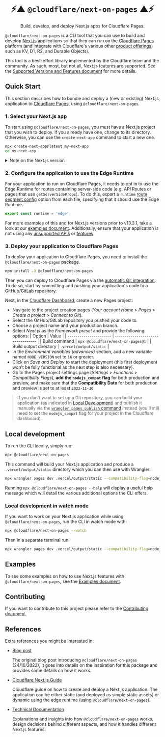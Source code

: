 <p align="center">
  <h1 align="center">⚡▲ <code>@cloudflare/next-on-pages</code> ▲⚡</h1>

  <p align="center">Build, develop, and deploy Next.js apps for Cloudflare Pages.</p>
</p>

`@cloudflare/next-on-pages` is a CLI tool that you can use to build and develop [Next.js](https://nextjs.org/) applications so that they can run on the [Cloudflare Pages](https://pages.cloudflare.com/) platform (and integrate with Cloudflare's various other [product offerings](https://developers.cloudflare.com/pages/platform/functions/bindings/), such as KV, D1, R2, and Durable Objects).

This tool is a best-effort library implemented by the Cloudflare team and the community. As such, most, but not all, Next.js features are supported. See the [Supported Versions and Features document](./docs/supported.md) for more details.

## Quick Start

This section describes how to bundle and deploy a (new or existing) Next.js application to [Cloudflare Pages](https://pages.cloudflare.com), using `@cloudflare/next-on-pages`.

### 1. Select your Next.js app

To start using `@cloudflare/next-on-pages`, you must have a Next.js project that you wish to deploy. If you already have one, change to its directory. Otherwise, you can use the `create-next-app` command to start a new one.

```sh
npx create-next-app@latest my-next-app
cd my-next-app
```

<details>
<summary>Note on the Next.js version</summary>

We have confirmed support for the current version of Next.js at the time of writing, `13.4.2`. Although we'll endeavor to keep support for newer versions, we cannot guarantee that we'll always be up-to-date with the latest version. If you experience any problems with `@cloudflare/next-on-pages`, you may wish to try pinning to `13.4.2` while we work on supporting any recent breaking changes.

</details>

### 2. Configure the application to use the Edge Runtime

For your application to run on Cloudflare Pages, it needs to opt in to use the Edge Runtime for routes containing server-side code (e.g. API Routes or pages that use `getServerSideProps`). To do this, export a `runtime` [route segment config](https://nextjs.org/docs/app/api-reference/file-conventions/route-segment-config#runtime) option from each file, specifying that it should use the Edge Runtime.

```typescript
export const runtime = 'edge';
```

&NewLine;

For more examples of this and for Next.js versions prior to v13.3.1, take a look at our [examples document](/docs/examples.md). Additionally, ensure that your application is not using any [unsupported APIs](https://nextjs.org/docs/app/api-reference/edge#unsupported-apis) or [features](./docs/supported.md).

### 3. Deploy your application to Cloudflare Pages

To deploy your application to Cloudflare Pages, you need to install the `@cloudflare/next-on-pages` package.

```sh
npm install -D @cloudflare/next-on-pages
```

Then you can deploy to Cloudflare Pages via the [automatic Git integration](https://developers.cloudflare.com/pages/platform/git-integration/). To do so, start by committing and pushing your application's code to a GitHub/GitLab repository.

Next, in the [Cloudflare Dashboard](https://dash.cloudflare.com/?to=/:account/pages), create a new Pages project:

- Navigate to the project creation pages (_Your account Home_ > _Pages_ > _Create a project_ > _Connect to Git_).
- Select the GitHub/GitLab repository you pushed your code to.
- Choose a project name and your production branch.
- Select _Next.js_ as the _Framework preset_ and provide the following options:
  | Option | Value |
  | ---------------------- | ---------------------------------- |
  | Build command | `npx @cloudflare/next-on-pages@1` |
  | Build output directory | `.vercel/output/static` |
- In the _Environment variables (advanced)_ section, add a new variable named `NODE_VERSION` set to `16` or greater.
- Click on _Save and Deploy_ to start the deployment (this first deployment won't be fully functional as the next step is also necessary).
- Go to the Pages project settings page (_Settings_ > _Functions_ > _Compatibility Flags_), **add the `nodejs_compat` flag** for both production and preview, and make sure that the **Compatibility Date** for both production and preview is set to at least `2022-11-30`.

> If you don't want to set up a Git repository, you can build your application (as indicated in [Local Development](#local-development)) and publish it manually via the [`wrangler pages publish` command](https://developers.cloudflare.com/workers/wrangler/commands/#publish-1) instead (you'll still need to set the **`nodejs_compat`** flag for your project in the Cloudflare dashboard).

## Local development

To run the CLI locally, simply run:

```sh
npx @cloudflare/next-on-pages
```

This command will build your Next.js application and produce a `.vercel/output/static` directory which you can then use with Wrangler:

```sh
npx wrangler pages dev .vercel/output/static --compatibility-flag=nodejs_compat
```

Running `npx @cloudflare/next-on-pages --help` will display a useful help message which will detail the various additional options the CLI offers.

### Local development in watch mode

If you want to work on your Next.js application while using `@cloudflare/next-on-pages`, run the CLI in watch mode with:

```sh
npx @cloudflare/next-on-pages --watch
```

Then in a separate terminal run:

```sh
npx wrangler pages dev .vercel/output/static --compatibility-flag=nodejs_compat
```

## Examples

To see some examples on how to use Next.js features with `@cloudflare/next-on-pages`, see the [Examples document](./docs/examples.md).

## Contributing

If you want to contribute to this project please refer to the [Contributing document](./docs/contributing.md).

## References

Extra references you might be interested in:

- [Blog post](https://blog.cloudflare.com/next-on-pages)

  The original blog post introducing `@cloudflare/next-on-pages` (24/10/2022), it goes into details on the inspiration for this package and provides some details on how it works.

- [Cloudflare Next.js Guide](https://developers.cloudflare.com/pages/framework-guides/deploy-a-nextjs-site/)

  Cloudflare guide on how to create and deploy a Next.js application. The application can be either static (and deployed as simple static assets) or dynamic using the edge runtime (using `@cloudflare/next-on-pages`).

- [Technical Documentation](./docs/technical)

  Explanations and insights into how `@cloudflare/next-on-pages` works, design decisions behind different aspects, and how it handles different Next.js features.
